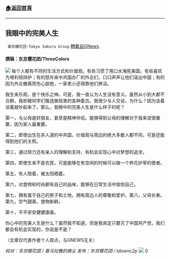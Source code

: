 ###  [:house:返回首頁](https://github.com/ourhimalayas/txt)
---


## 我眼中的完美人生
` 東京櫻花団-Tokyo Sakura Group` [轉載自GNews](https://gnews.org/zh-hans/1537369/)

#### 撰稿：东京樱花团/ThreeColors
![](https://assets.gnews.org/wp-content/uploads/2021/09/56c651c663871a04.png)
每个人都有不同的生活方式和价值观。有些习惯了用口水淹死美国，有些喜欢为塔利班辩护；有的怒斥来中共国办厂的外企们，口口声声让他们滚出中国；有的因为外企撤离而伤心欲绝，一家老小还得靠他们养活。

我生来乐观，是个快乐之神。可是，我一直认为人生没有意义。虽然从小到大都不合群，我却被同学们推选做班里的各种委员。我很少与人交谈，为什么？因为谈着谈着就吵起来了。那么，我眼中的完美人生是什么样子的呢？

第一，与父母是好朋友，甚至是精神伴侣。能够得到父母的理解对于我来说很重要，因为家人最重要。

第二，即使出生在非人道的中共国，价值观与周边的绝大多数人都不同，可是还能得到他们的关照。

第三，通过努力还有亲人的理解和支持，有机会实现心中对梦想的追求。

第四，即使生来不是农民，可是能够在有空闲的时候可以做一个养花护草的使者。

第五，有人陪着，被太阳晒着。

第六，对食物和时尚都有自己的品味，能够在日常生活中愉悦自己。

第七，拥有属于自己的房子和土地，拥有周边人的尊敬和爱护。第八，父母长寿。第九，空气甜美，食物新鲜。

第十，平平安安健健康康。

你心中的完美人生是什么？虽然我不知道，但是我肯定只要灭了中国共产党，我们都会有机会实现的，你说是不是？

（文章仅代表作者个人观点，与GNEWS无关）

*校对：东京樱花团 / 喜马拉雅的微尘*
*发布：东京樱花团 / tdownc2p*
![](https://assets.gnews.org/wp-content/uploads/2021/08/image0-1-36.jpg)
0
